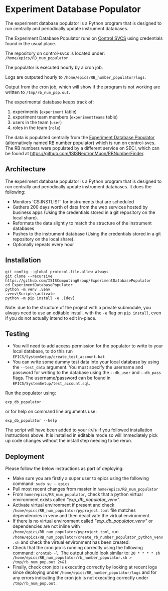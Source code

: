 
# Experiment Database Populator

The experiment database populator is a Python program that is designed to run centrally and periodically update instrument databases.

The Experiment Database Populator runs on [Control SVCS](https://github.com/ISISComputingGroup/ibex_developers_manual/wiki/control-svcs) using credentials found in the usual place.

The repository on control-svcs is located under: `/home/epics/RB_num_populator`

The populator is executed hourly by a cron job.

Logs are outputed hourly to `/home/epics/RB_number_populator/logs`.

Output from the cron job, which will show if the program is not working are written to `/tmp/rb_num_pop.out`.

The experimental database keeps track of:

1. experiments (`experiment` table)
1. experiment team members (`experimentteams` table)
1. users in the team  (`user`)
1. roles in the team  (`role`)

The data is populated centrally from the [Experiment Database Populator](https://github.com/ISISComputingGroup/ExperimentDatabasePopulator) (alternatively named RB number populator) which is run on control-svcs. The RB numbers were populated by a different service on SECI, which can be found at https://github.com/ISISNeutronMuon/RBNumberFinder.

## Architecture

The experiment database populator is a Python program that is designed to run centrally and periodically update instrument databases. It does the following: 
* Monitors 'CS:INSTLIST' for instruments that are scheduled
* Gathers 200 days worth of data from the web services hosted by business apps (Using the credentials stored in a git repository on the local share).
* Reformats the data slightly to match the structure of the instrument databases
* Pushes to the instrument database (Using the credentials stored in a git repository on the local share).
* Optionally repeats every hour

## Installation

```
git config --global protocol.file.allow always
git clone --recursive https://github.com/ISISComputingGroup/ExperimentDatabasePopulator
cd ExperimentDatabasePopulator
python -m venv .venv
.venv\Scripts\activate
python -m pip install -e .[dev]
```

Note: due to the structure of the project with a private submodule, you always need to use an editable install, with the `-e` flag on `pip install`, even if you do not actually intend to edit in-place.

## Testing

* You will need to add access permission for the populator to write to your local database, to do this run `EPICS/SystemSetup/create_test_account.bat`
* You can write some dummy test data into your local database by using the `--test_data` argument. You must specify the username and password for writing to the database using the `--db_user` and `--db_pass` flags. The username/password can be found in `EPICS/SystemSetup/test_account.sql`.

Run the populator using:

```
exp_db_populator
```

or for help on command line arguments use:

```
exp_db_populator --help
```

The script will have been added to your `PATH` if you followed installation instructions above. It is installed in editable mode so will immediately pick up code changes without the install step needing to be rerun.

## Deployment

Please follow the below instructions as part of deploying:

* Make sure you are firstly a super user to epics using the following command: `sudo su - epics`
* Pull most recent changes from master in `home/epics/RB_num_populator`
* From `home/epics/RB_num_populator`, check that a python virtual environment exists called _"exp_db_populator_venv"_.
* Activate virtual environment if present and check `/home/epics/RB_num_populator/pyproject.toml` file matches dependencies in venv and then deactivate the virtual environment.
* If there is no virtual environment called _"exp_db_populator_venv"_ or dependencies are not inline with `/home/epics/RB_num_populator/pyproject.toml`, run `/home/epics/RB_num_populator/create_rb_number_populator_python_venv.sh` and check the virtual environment has been created.
* Check that the cron job is running correctly using the following command: `crontab -l`. The output should look similar to: ```20 * * * * sh /home/epics/RB_num_populator/rb_number_populator.sh > /tmp/rb_num_pop.out 2>&1```
* Finally, check cron job is executing correctly by looking at recent logs since deploying under `/home/epics/RB_number_populator/logs` and for any errors indicating the cron job is not executing correctly under `/tmp/rb_num_pop.out`.
